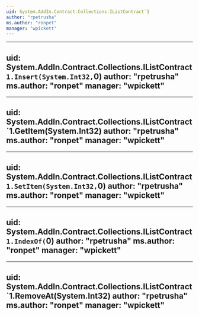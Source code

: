 ```yaml
---
uid: System.AddIn.Contract.Collections.IListContract`1
author: "rpetrusha"
ms.author: "ronpet"
manager: "wpickett"
---
```


---
uid: System.AddIn.Contract.Collections.IListContract`1.Insert(System.Int32,`0)
author: "rpetrusha"
ms.author: "ronpet"
manager: "wpickett"
---

---
uid: System.AddIn.Contract.Collections.IListContract`1.GetItem(System.Int32)
author: "rpetrusha"
ms.author: "ronpet"
manager: "wpickett"
---

---
uid: System.AddIn.Contract.Collections.IListContract`1.SetItem(System.Int32,`0)
author: "rpetrusha"
ms.author: "ronpet"
manager: "wpickett"
---

---
uid: System.AddIn.Contract.Collections.IListContract`1.IndexOf(`0)
author: "rpetrusha"
ms.author: "ronpet"
manager: "wpickett"
---

---
uid: System.AddIn.Contract.Collections.IListContract`1.RemoveAt(System.Int32)
author: "rpetrusha"
ms.author: "ronpet"
manager: "wpickett"
---
